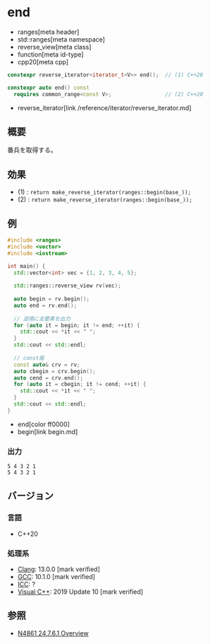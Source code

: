 # end
* ranges[meta header]
* std::ranges[meta namespace]
* reverse_view[meta class]
* function[meta id-type]
* cpp20[meta cpp]

```cpp
constexpr reverse_iterator<iterator_t<V>> end();  // (1) C++20

constexpr auto end() const
  requires common_range<const V>;                 // (2) C++20
```
* reverse_iterator[link /reference/iterator/reverse_iterator.md]

## 概要

番兵を取得する。

## 効果

- (1) : `return make_reverse_iterator(ranges::begin(base_));`
- (2) : `return make_reverse_iterator(ranges::begin(base_));`

## 例
```cpp example
#include <ranges>
#include <vector>
#include <iostream>

int main() {
  std::vector<int> vec = {1, 2, 3, 4, 5};
  
  std::ranges::reverse_view rv(vec);
  
  auto begin = rv.begin();
  auto end = rv.end();
  
  // 逆順に全要素を出力
  for (auto it = begin; it != end; ++it) {
    std::cout << *it << " ";
  }
  std::cout << std::endl;
  
  // const版
  const auto& crv = rv;
  auto cbegin = crv.begin();
  auto cend = crv.end();
  for (auto it = cbegin; it != cend; ++it) {
    std::cout << *it << " ";
  }
  std::cout << std::endl;
}
```
* end[color ff0000]
* begin[link begin.md]

### 出力
```
5 4 3 2 1 
5 4 3 2 1 
```

## バージョン
### 言語
- C++20

### 処理系
- [Clang](/implementation.md#clang): 13.0.0 [mark verified]
- [GCC](/implementation.md#gcc): 10.1.0 [mark verified]
- [ICC](/implementation.md#icc): ?
- [Visual C++](/implementation.md#visual_cpp): 2019 Update 10 [mark verified]

## 参照
- [N4861 24.7.6.1 Overview](https://timsong-cpp.github.io/cppwp/n4861/range.reverse.view)
